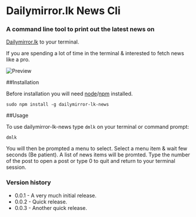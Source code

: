 # Dailymirror.lk News Cli

### A command line tool to print out the latest news on 
[Dailymirror.lk](http://www.dailymirror.lk/) to your terminal.

If you are spending a lot of time in the terminal & interested to fetch news 
like a pro.

![Preview](http://gayan.me/thumbnails/daily-mirror-news-thumb-lg.png)

##Installation

Before installation you will need 
[node](http://nodejs.org/)/[npm](https://npmjs.org/) installed.

    sudo npm install -g dailymirror-lk-news
    
##Usage

To use dailymirror-lk-news type `dmlk` on your terminal or
command prompt:

    dmlk    
    
You will then be prompted a menu to select. Select a menu item & 
wait few seconds (Be patient). A list of news items will be promted. 
Type the number of the post to open a post or type 0 to quit and return 
to your terminal session.

### Version history

- 0.0.1 - A very much initial release.
- 0.0.2 - Quick release.
- 0.0.3 - Another quick release.

